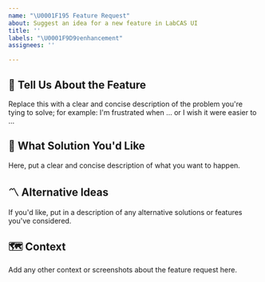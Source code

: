 ```yaml
---
name: "\U0001F195 Feature Request"
about: Suggest an idea for a new feature in LabCAS UI
title: ''
labels: "\U0001F9D9‍♀️enhancement"
assignees: ''

---
```


## 🤔 Tell Us About the Feature

Replace this with a clear and concise description of the problem you're tying to solve; for example: I'm frustrated when … or I wish it were easier to …


## 🎇 What Solution You'd Like

Here, put a clear and concise description of what you want to happen.


## 〽️ Alternative Ideas

If you'd like, put in a description of any alternative solutions or features you've considered.


## 🗺 Context

Add any other context or screenshots about the feature request here.
